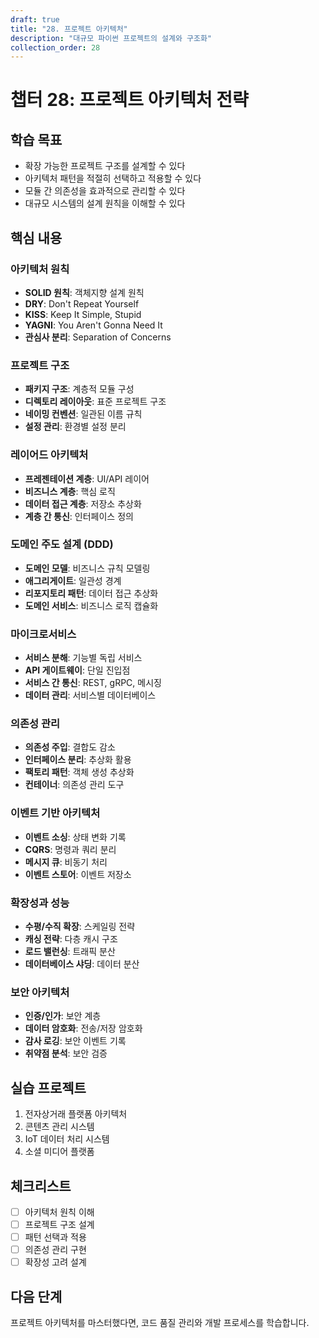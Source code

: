 ```yaml
---
draft: true
title: "28. 프로젝트 아키텍처"
description: "대규모 파이썬 프로젝트의 설계와 구조화"
collection_order: 28
---
```


# 챕터 28: 프로젝트 아키텍처 전략

## 학습 목표
- 확장 가능한 프로젝트 구조를 설계할 수 있다
- 아키텍처 패턴을 적절히 선택하고 적용할 수 있다
- 모듈 간 의존성을 효과적으로 관리할 수 있다
- 대규모 시스템의 설계 원칙을 이해할 수 있다

## 핵심 내용

### 아키텍처 원칙
- **SOLID 원칙**: 객체지향 설계 원칙
- **DRY**: Don't Repeat Yourself
- **KISS**: Keep It Simple, Stupid
- **YAGNI**: You Aren't Gonna Need It
- **관심사 분리**: Separation of Concerns

### 프로젝트 구조
- **패키지 구조**: 계층적 모듈 구성
- **디렉토리 레이아웃**: 표준 프로젝트 구조
- **네이밍 컨벤션**: 일관된 이름 규칙
- **설정 관리**: 환경별 설정 분리

### 레이어드 아키텍처
- **프레젠테이션 계층**: UI/API 레이어
- **비즈니스 계층**: 핵심 로직
- **데이터 접근 계층**: 저장소 추상화
- **계층 간 통신**: 인터페이스 정의

### 도메인 주도 설계 (DDD)
- **도메인 모델**: 비즈니스 규칙 모델링
- **애그리게이트**: 일관성 경계
- **리포지토리 패턴**: 데이터 접근 추상화
- **도메인 서비스**: 비즈니스 로직 캡슐화

### 마이크로서비스
- **서비스 분해**: 기능별 독립 서비스
- **API 게이트웨이**: 단일 진입점
- **서비스 간 통신**: REST, gRPC, 메시징
- **데이터 관리**: 서비스별 데이터베이스

### 의존성 관리
- **의존성 주입**: 결합도 감소
- **인터페이스 분리**: 추상화 활용
- **팩토리 패턴**: 객체 생성 추상화
- **컨테이너**: 의존성 관리 도구

### 이벤트 기반 아키텍처
- **이벤트 소싱**: 상태 변화 기록
- **CQRS**: 명령과 쿼리 분리
- **메시지 큐**: 비동기 처리
- **이벤트 스토어**: 이벤트 저장소

### 확장성과 성능
- **수평/수직 확장**: 스케일링 전략
- **캐싱 전략**: 다층 캐시 구조
- **로드 밸런싱**: 트래픽 분산
- **데이터베이스 샤딩**: 데이터 분산

### 보안 아키텍처
- **인증/인가**: 보안 계층
- **데이터 암호화**: 전송/저장 암호화
- **감사 로깅**: 보안 이벤트 기록
- **취약점 분석**: 보안 검증

## 실습 프로젝트
1. 전자상거래 플랫폼 아키텍처
2. 콘텐츠 관리 시스템
3. IoT 데이터 처리 시스템
4. 소셜 미디어 플랫폼

## 체크리스트
- [ ] 아키텍처 원칙 이해
- [ ] 프로젝트 구조 설계
- [ ] 패턴 선택과 적용
- [ ] 의존성 관리 구현
- [ ] 확장성 고려 설계

## 다음 단계
프로젝트 아키텍처를 마스터했다면, 코드 품질 관리와 개발 프로세스를 학습합니다. 